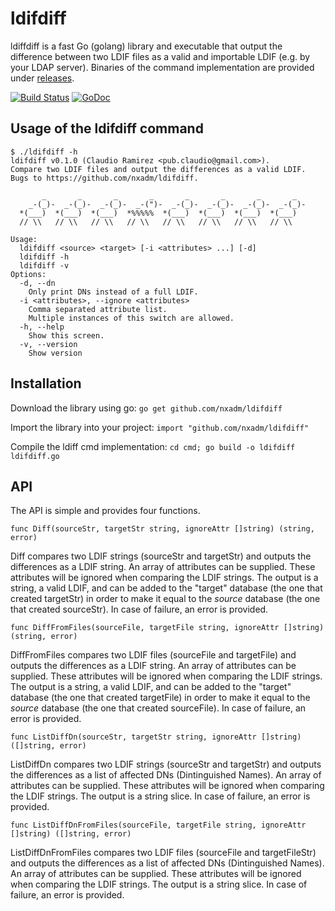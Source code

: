 # ldifdiff
ldiffdiff is a fast Go (golang) library and executable that output the
difference between two LDIF files as a valid and importable LDIF (e.g.
by your LDAP server). Binaries of the command implementation are 
provided under [releases](https://github.com/nxadm/ldifdiff/releases).

[![Build Status](https://travis-ci.org/nxadm/ldifdiff.svg?branch=master)](https://travis-ci.org/nxadm/ldifdiff)
[![GoDoc](https://godoc.org/github.com/nxadm/ldifdiff?status.svg)](https://godoc.org/github.com/nxadm/ldifdiff)

## Usage of the ldifdiff command
```
$ ./ldifdiff -h
ldifdiff v0.1.0 (Claudio Ramirez <pub.claudio@gmail.com>).
Compare two LDIF files and output the differences as a valid LDIF.
Bugs to https://github.com/nxadm/ldifdiff.

       _       _       _       _       _       _       _       _
    _-(_)-  _-(_)-  _-(_)-  _-(")-  _-(_)-  _-(_)-  _-(_)-  _-(_)-
  *(___)  *(___)  *(___)  *%%%%%  *(___)  *(___)  *(___)  *(___)
  // \\   // \\   // \\   // \\   // \\   // \\   // \\   // \\

Usage:
  ldifdiff <source> <target> [-i <attributes> ...] [-d]
  ldifdiff -h
  ldifdiff -v
Options:
  -d, --dn
    Only print DNs instead of a full LDIF.
  -i <attributes>, --ignore <attributes>
	Comma separated attribute list.
	Multiple instances of this switch are allowed.
  -h, --help
  	Show this screen.
  -v, --version
  	Show version
```

## Installation

Download the library using go:
```go get github.com/nxadm/ldifdiff```

Import the library into your project:
```import "github.com/nxadm/ldifdiff"```

Compile the ldiff cmd implementation:
```cd cmd; go build -o ldifdiff ldifdiff.go```


## API ##

The API is simple and provides four functions.

```func Diff(sourceStr, targetStr string, ignoreAttr []string) (string, error)```

Diff compares two LDIF strings (sourceStr and targetStr) and outputs the
differences as a LDIF string. An array of attributes can be supplied.
These attributes will be ignored when comparing the LDIF strings. The
output is a string, a valid LDIF, and can be added to the "target"
database (the one that created targetStr) in order to make it equal to
the *source* database (the one that created sourceStr). In case of
failure, an error is provided.


```func DiffFromFiles(sourceFile, targetFile string, ignoreAttr []string) (string, error)```

DiffFromFiles compares two LDIF files (sourceFile and targetFile) and
outputs the differences as a LDIF string. An array of attributes can be
supplied. These attributes will be ignored when comparing the LDIF
strings. The output is a string, a valid LDIF, and can be added to the
"target" database (the one that created targetFile) in order to make it
equal to the *source* database (the one that created sourceFile). In
case of failure, an error is provided.

```func ListDiffDn(sourceStr, targetStr string, ignoreAttr []string) ([]string, error)```

ListDiffDn compares two LDIF strings (sourceStr and targetStr) and
outputs the differences as a list of affected DNs (Dintinguished Names).
An array of attributes can be supplied. These attributes will be ignored
when comparing the LDIF strings. The output is a string slice. In case
of failure, an error is provided.

```func ListDiffDnFromFiles(sourceFile, targetFile string, ignoreAttr []string) ([]string, error)```

ListDiffDnFromFiles compares two LDIF files (sourceFile and
targetFileStr) and outputs the differences as a list of affected DNs
(Dintinguished Names). An array of attributes can be supplied. These
attributes will be ignored when comparing the LDIF strings. The output
is a string slice. In case of failure, an error is provided.


